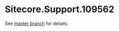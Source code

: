 # Sitecore.Support.109562

See [master branch](https://github.com/sitecoresupport/Sitecore.Support.109562) for details.
